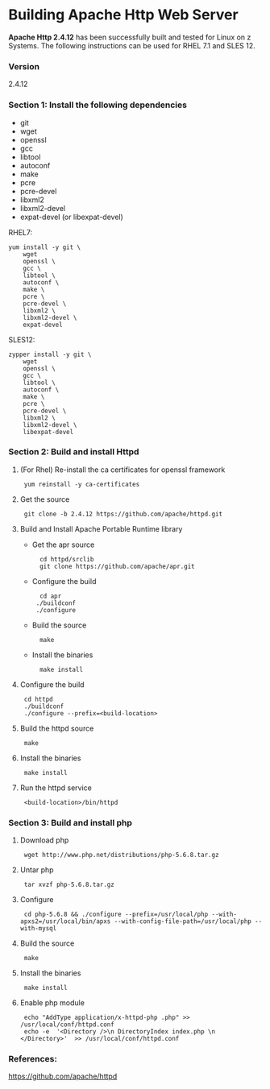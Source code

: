 # Building Apache Http Web Server

**Apache Http 2.4.12** has been successfully built and tested for Linux on z Systems. The following instructions can be used for RHEL 7.1 and SLES 12.

### Version
2.4.12

### Section 1: Install the following dependencies
* git
* wget
* openssl
* gcc
* libtool
* autoconf
* make
* pcre 
* pcre-devel 
* libxml2 
* libxml2-devel
* expat-devel (or libexpat-devel)

RHEL7:
```
yum install -y git \
	wget
	openssl \
	gcc \
	libtool \
	autoconf \
	make \
	pcre \
	pcre-devel \
	libxml2 \
	libxml2-devel \
	expat-devel
```

SLES12:
```
zypper install -y git \
	wget
	openssl \
	gcc \
	libtool \
	autoconf \
	make \
	pcre \
	pcre-devel \
	libxml2 \
	libxml2-devel \
	libexpat-devel
```


### Section 2: Build and install Httpd
1. (For Rhel) Re-install the ca certificates for openssl framework

        yum reinstall -y ca-certificates
2. Get the source

        git clone -b 2.4.12 https://github.com/apache/httpd.git
3. Build and Install Apache Portable Runtime library
    * Get the apr source 
	
            cd httpd/srclib 
            git clone https://github.com/apache/apr.git
    * Configure the build
	
            cd apr 
           ./buildconf
           ./configure
    * Build the source
	
            make
    * Install the binaries
	
            make install
4. Configure the build

        cd httpd
        ./buildconf
        ./configure --prefix=<build-location>
5. Build the httpd source

        make
6. Install the binaries

        make install
7. Run the httpd service

        <build-location>/bin/httpd

### Section 3: Build and install php
1. Download php

        wget http://www.php.net/distributions/php-5.6.8.tar.gz
2. Untar php

        tar xvzf php-5.6.8.tar.gz 
3. Configure

		cd php-5.6.8 && ./configure --prefix=/usr/local/php --with-apxs2=/usr/local/bin/apxs --with-config-file-path=/usr/local/php --with-mysql 
4. Build the source

		make
5. Install the binaries

		make install

6. Enable php module 

		echo "AddType application/x-httpd-php .php" >> /usr/local/conf/httpd.conf
		echo -e  '<Directory />\n DirectoryIndex index.php \n </Directory>'  >> /usr/local/conf/httpd.conf


### References:
https://github.com/apache/httpd	
